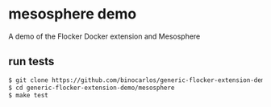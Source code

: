 # mesosphere demo

A demo of the Flocker Docker extension and Mesosphere

## run tests

```bash
$ git clone https://github.com/binocarlos/generic-flocker-extension-demo
$ cd generic-flocker-extension-demo/mesosphere
$ make test
```